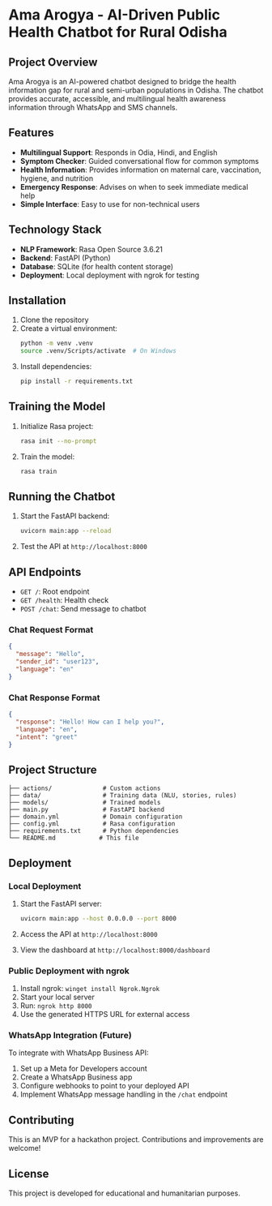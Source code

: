 # Ama Arogya - AI-Driven Public Health Chatbot for Rural Odisha

## Project Overview

Ama Arogya is an AI-powered chatbot designed to bridge the health information gap for rural and semi-urban populations in Odisha. The chatbot provides accurate, accessible, and multilingual health awareness information through WhatsApp and SMS channels.

## Features

- **Multilingual Support**: Responds in Odia, Hindi, and English
- **Symptom Checker**: Guided conversational flow for common symptoms
- **Health Information**: Provides information on maternal care, vaccination, hygiene, and nutrition
- **Emergency Response**: Advises on when to seek immediate medical help
- **Simple Interface**: Easy to use for non-technical users

## Technology Stack

- **NLP Framework**: Rasa Open Source 3.6.21
- **Backend**: FastAPI (Python)
- **Database**: SQLite (for health content storage)
- **Deployment**: Local deployment with ngrok for testing

## Installation

1. Clone the repository
2. Create a virtual environment:
   ```bash
   python -m venv .venv
   source .venv/Scripts/activate  # On Windows
   ```
3. Install dependencies:
   ```bash
   pip install -r requirements.txt
   ```

## Training the Model

1. Initialize Rasa project:
   ```bash
   rasa init --no-prompt
   ```
2. Train the model:
   ```bash
   rasa train
   ```

## Running the Chatbot

1. Start the FastAPI backend:
   ```bash
   uvicorn main:app --reload
   ```
2. Test the API at `http://localhost:8000`

## API Endpoints

- `GET /`: Root endpoint
- `GET /health`: Health check
- `POST /chat`: Send message to chatbot

### Chat Request Format
```json
{
  "message": "Hello",
  "sender_id": "user123",
  "language": "en"
}
```

### Chat Response Format
```json
{
  "response": "Hello! How can I help you?",
  "language": "en",
  "intent": "greet"
}
```

## Project Structure

```
├── actions/              # Custom actions
├── data/                 # Training data (NLU, stories, rules)
├── models/               # Trained models
├── main.py               # FastAPI backend
├── domain.yml            # Domain configuration
├── config.yml            # Rasa configuration
├── requirements.txt      # Python dependencies
└── README.md            # This file
```

## Deployment

### Local Deployment

1. Start the FastAPI server:
   ```bash
   uvicorn main:app --host 0.0.0.0 --port 8000
   ```

2. Access the API at `http://localhost:8000`
3. View the dashboard at `http://localhost:8000/dashboard`

### Public Deployment with ngrok

1. Install ngrok: `winget install Ngrok.Ngrok`
2. Start your local server
3. Run: `ngrok http 8000`
4. Use the generated HTTPS URL for external access

### WhatsApp Integration (Future)

To integrate with WhatsApp Business API:

1. Set up a Meta for Developers account
2. Create a WhatsApp Business app
3. Configure webhooks to point to your deployed API
4. Implement WhatsApp message handling in the `/chat` endpoint

## Contributing

This is an MVP for a hackathon project. Contributions and improvements are welcome!

## License

This project is developed for educational and humanitarian purposes.